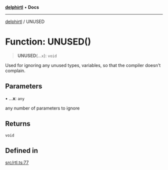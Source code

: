 [**delphirtl**](../README.md) • **Docs**

***

[delphirtl](../globals.md) / UNUSED

# Function: UNUSED()

> **UNUSED**(...`x`): `void`

Used for ignoring any unused types, variables, so that the compiler doesn't complain.

## Parameters

• ...**x**: `any`

any number of parameters to ignore

## Returns

`void`

## Defined in

[src/rtl.ts:77](https://github.com/chuacw/delphirtl/blob/b3907023d1eb39f3475defc4550602b3d9c50b9d/src/rtl.ts#L77)
